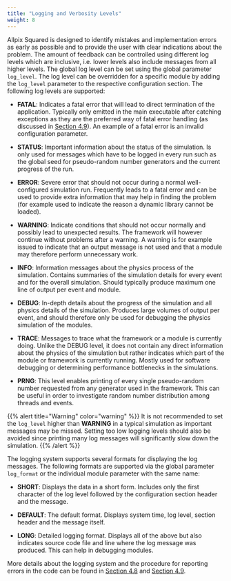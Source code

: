 ```yaml
---
title: "Logging and Verbosity Levels"
weight: 8
---
```


Allpix Squared is designed to identify mistakes and implementation errors
as early as possible and to provide the user with clear indications about
the problem. The amount of feedback can be controlled using different log
levels which are inclusive, i.e. lower levels also include messages from
all higher levels. The global log level can be set using the global
parameter `log_level`. The log level can be overridden for a specific module
by adding the `log_level` parameter to the respective configuration section.
The following log levels are supported:

-   **FATAL**:
    Indicates a fatal error that will lead to direct
    termination of the application. Typically only emitted in the main
    executable after catching exceptions as they are the preferred way
    of fatal error handling (as discussed in [Section 4.9](../04_framework/09_error_reporting.md)). An example of a fatal
    error is an invalid configuration parameter.

-   **STATUS**:
    Important information about the status of the
    simulation. Is only used for messages which have to be logged in
    every run such as the global seed for pseudo-random number
    generators and the current progress of the run.

-   **ERROR**:
    Severe error that should not occur during a normal
    well-configured simulation run. Frequently leads to a fatal error
    and can be used to provide extra information that may help in
    finding the problem (for example used to indicate the reason a
    dynamic library cannot be loaded).

-   **WARNING**:
    Indicate conditions that should not occur normally and
    possibly lead to unexpected results. The framework will however
    continue without problems after a warning. A warning is for example
    issued to indicate that an output message is not used and that a
    module may therefore perform unnecessary work.

-   **INFO**:
    Information messages about the physics process of the
    simulation. Contains summaries of the simulation details for every
    event and for the overall simulation. Should typically produce
    maximum one line of output per event and module.

-   **DEBUG**:
    In-depth details about the progress of the simulation and
    all physics details of the simulation. Produces large volumes of
    output per event, and should therefore only be used for debugging
    the physics simulation of the modules.

-   **TRACE**:
    Messages to trace what the framework or a module is
    currently doing. Unlike the DEBUG level, it does not contain any
    direct information about the physics of the simulation but rather
    indicates which part of the module or framework is currently
    running. Mostly used for software debugging or determining
    performance bottlenecks in the simulations.

-   **PRNG**:
    This level enables printing of every single pseudo-random
    number requested from any generator used in the framework. This can
    be useful in order to investigate random number distribution among
    threads and events.

{{% alert title="Warning" color="warning" %}}
It is not recommended to set the `log_level` higher than **WARNING** in a typical
simulation as important messages may be missed. Setting too low logging
levels should also be avoided since printing many log messages will
significantly slow down the simulation.
{{% /alert %}}

The logging system supports several formats for displaying the log
messages. The following formats are supported via the global parameter
`log_format` or the individual module parameter with the same name:

-   **SHORT**:
    Displays the data in a short form. Includes only the
    first character of the log level followed by the configuration
    section header and the message.

-   **DEFAULT**:
    The default format. Displays system time, log level,
    section header and the message itself.

-   **LONG**:
    Detailed logging format. Displays all of the above but
    also indicates source code file and line where the log message was
    produced. This can help in debugging modules.

More details about the logging system and the procedure for reporting errors in the code can be found in
[Section 4.8](../04_framework/08_logging.md#logging-system) and [Section 4.9](../04_framework/09_error_reporting.md).
